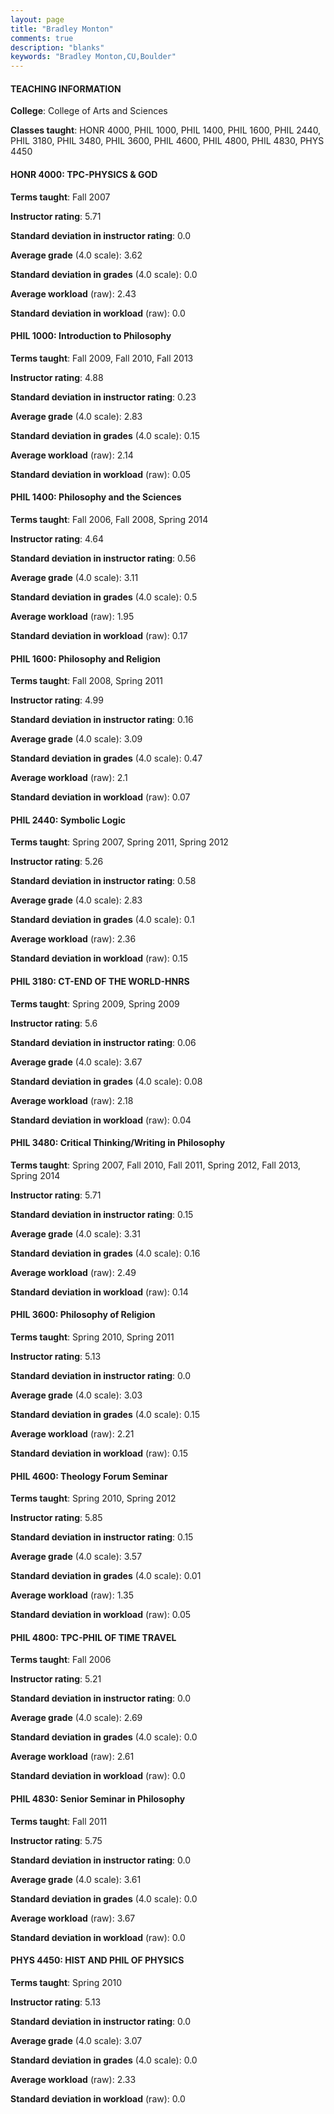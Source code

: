 ```yaml
---
layout: page
title: "Bradley Monton" 
comments: true
description: "blanks"
keywords: "Bradley Monton,CU,Boulder"
---
```

<head>
<script src="https://ajax.googleapis.com/ajax/libs/jquery/2.1.3/jquery.min.js"></script>
<script src="https://dl.dropboxusercontent.com/s/pc42nxpaw1ea4o9/highcharts.js?dl=0"></script>
<!-- <script src="../assets/js/highcharts.js"></script> -->
<style type="text/css">@font-face {
	font-family: "Bebas Neue";
	src: url(https://www.filehosting.org/file/details/544349/BebasNeue Regular.otf) format("opentype");
	}
	h1.Bebas { 
		font-family: "Bebas Neue", Verdana, Tahoma;
	}
</style>
</head>
	   
#### TEACHING INFORMATION

**College**: College of Arts and Sciences

**Classes taught**: HONR 4000, PHIL 1000, PHIL 1400, PHIL 1600, PHIL 2440, PHIL 3180, PHIL 3480, PHIL 3600, PHIL 4600, PHIL 4800, PHIL 4830, PHYS 4450

#### HONR 4000: TPC-PHYSICS & GOD

**Terms taught**: Fall 2007

**Instructor rating**: 5.71

**Standard deviation in instructor rating**: 0.0

**Average grade** (4.0 scale): 3.62

**Standard deviation in grades** (4.0 scale): 0.0

**Average workload** (raw): 2.43

**Standard deviation in workload** (raw): 0.0

#### PHIL 1000: Introduction to Philosophy

**Terms taught**: Fall 2009, Fall 2010, Fall 2013

**Instructor rating**: 4.88

**Standard deviation in instructor rating**: 0.23

**Average grade** (4.0 scale): 2.83

**Standard deviation in grades** (4.0 scale): 0.15

**Average workload** (raw): 2.14

**Standard deviation in workload** (raw): 0.05

#### PHIL 1400: Philosophy and the Sciences

**Terms taught**: Fall 2006, Fall 2008, Spring 2014

**Instructor rating**: 4.64

**Standard deviation in instructor rating**: 0.56

**Average grade** (4.0 scale): 3.11

**Standard deviation in grades** (4.0 scale): 0.5

**Average workload** (raw): 1.95

**Standard deviation in workload** (raw): 0.17

#### PHIL 1600: Philosophy and Religion

**Terms taught**: Fall 2008, Spring 2011

**Instructor rating**: 4.99

**Standard deviation in instructor rating**: 0.16

**Average grade** (4.0 scale): 3.09

**Standard deviation in grades** (4.0 scale): 0.47

**Average workload** (raw): 2.1

**Standard deviation in workload** (raw): 0.07

#### PHIL 2440: Symbolic Logic

**Terms taught**: Spring 2007, Spring 2011, Spring 2012

**Instructor rating**: 5.26

**Standard deviation in instructor rating**: 0.58

**Average grade** (4.0 scale): 2.83

**Standard deviation in grades** (4.0 scale): 0.1

**Average workload** (raw): 2.36

**Standard deviation in workload** (raw): 0.15

#### PHIL 3180: CT-END OF THE WORLD-HNRS

**Terms taught**: Spring 2009, Spring 2009

**Instructor rating**: 5.6

**Standard deviation in instructor rating**: 0.06

**Average grade** (4.0 scale): 3.67

**Standard deviation in grades** (4.0 scale): 0.08

**Average workload** (raw): 2.18

**Standard deviation in workload** (raw): 0.04

#### PHIL 3480: Critical Thinking/Writing in Philosophy

**Terms taught**: Spring 2007, Fall 2010, Fall 2011, Spring 2012, Fall 2013, Spring 2014

**Instructor rating**: 5.71

**Standard deviation in instructor rating**: 0.15

**Average grade** (4.0 scale): 3.31

**Standard deviation in grades** (4.0 scale): 0.16

**Average workload** (raw): 2.49

**Standard deviation in workload** (raw): 0.14

#### PHIL 3600: Philosophy of Religion

**Terms taught**: Spring 2010, Spring 2011

**Instructor rating**: 5.13

**Standard deviation in instructor rating**: 0.0

**Average grade** (4.0 scale): 3.03

**Standard deviation in grades** (4.0 scale): 0.15

**Average workload** (raw): 2.21

**Standard deviation in workload** (raw): 0.15

#### PHIL 4600: Theology Forum Seminar

**Terms taught**: Spring 2010, Spring 2012

**Instructor rating**: 5.85

**Standard deviation in instructor rating**: 0.15

**Average grade** (4.0 scale): 3.57

**Standard deviation in grades** (4.0 scale): 0.01

**Average workload** (raw): 1.35

**Standard deviation in workload** (raw): 0.05

#### PHIL 4800: TPC-PHIL OF TIME TRAVEL

**Terms taught**: Fall 2006

**Instructor rating**: 5.21

**Standard deviation in instructor rating**: 0.0

**Average grade** (4.0 scale): 2.69

**Standard deviation in grades** (4.0 scale): 0.0

**Average workload** (raw): 2.61

**Standard deviation in workload** (raw): 0.0

#### PHIL 4830: Senior Seminar in Philosophy

**Terms taught**: Fall 2011

**Instructor rating**: 5.75

**Standard deviation in instructor rating**: 0.0

**Average grade** (4.0 scale): 3.61

**Standard deviation in grades** (4.0 scale): 0.0

**Average workload** (raw): 3.67

**Standard deviation in workload** (raw): 0.0

#### PHYS 4450: HIST AND PHIL OF PHYSICS

**Terms taught**: Spring 2010

**Instructor rating**: 5.13

**Standard deviation in instructor rating**: 0.0

**Average grade** (4.0 scale): 3.07

**Standard deviation in grades** (4.0 scale): 0.0

**Average workload** (raw): 2.33

**Standard deviation in workload** (raw): 0.0

